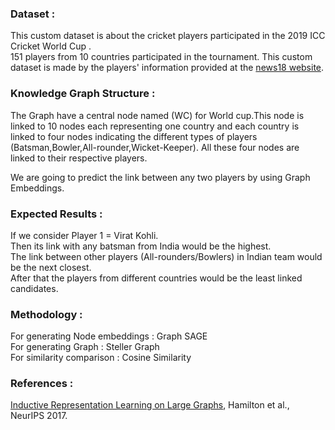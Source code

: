### Dataset :

This custom dataset is about the cricket players participated in the 2019 ICC Cricket World Cup .<br />
151 players from 10 countries participated in the tournament. This custom dataset is made by the players' information provided at the [news18 website](https://www.news18.com/cricketnext/icc-world-cup-2019/cricket-teams/).  


### Knowledge Graph Structure :

The Graph have a central node named (WC) for World cup.This node is linked to 10 nodes each representing one country and each country is linked to four nodes indicating the different types of players (Batsman,Bowler,All-rounder,Wicket-Keeper). All these four nodes are linked to their respective players.<br />

We are going to predict the link between any two players by using Graph Embeddings.<br />

### Expected Results :

If we consider Player 1 = Virat Kohli.<br />
Then its link with any batsman from India would be the highest.<br />
The link between other players (All-rounders/Bowlers) in Indian team would be the next closest.<br />
After that the players from different countries would be the least linked candidates.<br />

### Methodology :

For generating Node embeddings : Graph SAGE<br />
For generating Graph : Steller Graph<br />
For similarity comparison : Cosine Similarity<br />

### References :

[Inductive Representation Learning on Large Graphs](http://papers.nips.cc/paper/6703-inductive-representation-learning-on-large-graphs), Hamilton et al., NeurIPS 2017.

